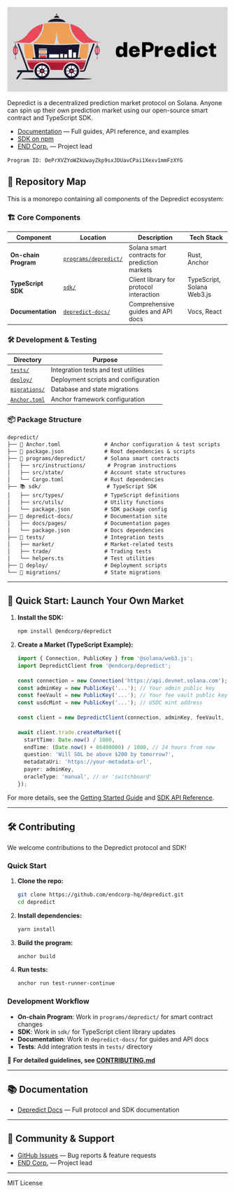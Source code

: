 
![dePredict Logo](./img/depredict_logo.png "DePredict Logo")

Depredict is a decentralized prediction market protocol on Solana. Anyone can spin up their own prediction market using our open-source smart contract and TypeScript SDK.

- [Documentation](./depredict-docs) — Full guides, API reference, and examples
- [SDK on npm](https://www.npmjs.com/package/@endcorp/depredict)
- [END Corp.](https://endcorp.co) — Project lead

`Program ID: DePrXVZYoWZkUwayZkp9sxJDUavCPai1Xexv1mmFzXYG`

## 📁 Repository Map

This is a monorepo containing all components of the Depredict ecosystem:

### 🏗️ Core Components

| Component | Location | Description | Tech Stack |
|-----------|----------|-------------|------------|
| **On-chain Program** | [`programs/depredict/`](./programs/depredict/) | Solana smart contracts for prediction markets | Rust, Anchor |
| **TypeScript SDK** | [`sdk/`](./sdk/) | Client library for protocol interaction | TypeScript, Solana Web3.js |
| **Documentation** | [`depredict-docs/`](./depredict-docs/) | Comprehensive guides and API docs | Vocs, React |

### 🛠️ Development & Testing

| Directory | Purpose |
|-----------|---------|
| [`tests/`](./tests/) | Integration tests and test utilities |
| [`deploy/`](./deploy/) | Deployment scripts and configuration |
| [`migrations/`](./migrations/) | Database and state migrations |
| [`Anchor.toml`](./Anchor.toml) | Anchor framework configuration |

### 📦 Package Structure

```
depredict/
├── 📄 Anchor.toml              # Anchor configuration & test scripts
├── 📄 package.json             # Root dependencies & scripts
├── 🦀 programs/depredict/      # Solana smart contracts
│   ├── src/instructions/       # Program instructions
│   ├── src/state/             # Account state structures
│   └── Cargo.toml             # Rust dependencies
├── 📚 sdk/                     # TypeScript SDK
│   ├── src/types/             # TypeScript definitions
│   ├── src/utils/             # Utility functions
│   └── package.json           # SDK package config
├── 📖 depredict-docs/          # Documentation site
│   ├── docs/pages/            # Documentation pages
│   └── package.json           # Docs dependencies
├── 🧪 tests/                   # Integration tests
│   ├── market/                # Market-related tests
│   ├── trade/                 # Trading tests
│   └── helpers.ts             # Test utilities
├── 🚀 deploy/                  # Deployment scripts
└── 🔄 migrations/              # State migrations
```

---

## 🚀 Quick Start: Launch Your Own Market

1. **Install the SDK:**
   ```bash
   npm install @endcorp/depredict
   ```

2. **Create a Market (TypeScript Example):**
   ```typescript
   import { Connection, PublicKey } from '@solana/web3.js';
   import DepredictClient from '@endcorp/depredict';

   const connection = new Connection('https://api.devnet.solana.com');
   const adminKey = new PublicKey('...'); // Your admin public key
   const feeVault = new PublicKey('...'); // Your fee vault public key
   const usdcMint = new PublicKey('...'); // USDC mint address

   const client = new DepredictClient(connection, adminKey, feeVault, usdcMint);

   await client.trade.createMarket({
     startTime: Date.now() / 1000,
     endTime: (Date.now() + 86400000) / 1000, // 24 hours from now
     question: 'Will SOL be above $200 by tomorrow?',
     metadataUri: 'https://your-metadata-url',
     payer: adminKey,
     oracleType: 'manual', // or 'switchboard'
   });
   ```

For more details, see the [Getting Started Guide](https://depredict.vercel.app/getting-started) and [SDK API Reference](https://depredict.vercel.app/sdk-api).

---

## 🛠️ Contributing

We welcome contributions to the Depredict protocol and SDK!

### Quick Start

1. **Clone the repo:**
   ```bash
   git clone https://github.com/endcorp-hq/depredict.git
   cd depredict
   ```

2. **Install dependencies:**
   ```bash
   yarn install
   ```

3. **Build the program:**
   ```bash
   anchor build
   ```

4. **Run tests:**
   ```bash
   anchor run test-runner-continue
   ```

### Development Workflow

- **On-chain Program**: Work in `programs/depredict/` for smart contract changes
- **SDK**: Work in `sdk/` for TypeScript client library updates
- **Documentation**: Work in `depredict-docs/` for guides and API docs
- **Tests**: Add integration tests in `tests/` directory

📖 **For detailed guidelines, see [CONTRIBUTING.md](./CONTRIBUTING.md)**

---

## 📚 Documentation

- [Depredict Docs](./depredict-docs) — Full protocol and SDK documentation

---

## 💬 Community & Support

- [GitHub Issues](https://github.com/endcorp-hq/depredict/issues) — Bug reports & feature requests
- [END Corp.](https://endcorp.co) — Project lead

---

MIT License